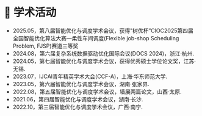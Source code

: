 <h1>🏨 学术活动</h1>
<ul>
    <li>
        2025.05，第八届智能优化与调度学术会议，获得"树优杯”CIOC2025第四届全国智能优化算法大赛—柔性车间调度(Flexible job-shop Scheduling Problem, FJSP)赛道三等奖
    </li>    
    <li>
        2024.08，第六届复杂系统数据驱动优化国际会议(DOCS 2024)，浙江·杭州.
    </li>
    <li>
        2024.05，第七届智能优化与调度学术会议，获得优秀硕士学位论文奖，江苏·无锡.
    </li>
    <li>
        2023.07，IJCAI青年精英学术大会(CCF-A)，上海·华东师范大学.
    </li>
    <li>
        2023.05，第六届智能优化与调度学术会议，湖南·张家界.
    </li>
    <li>
        2022.08，第五届智能优化与调度学术会议，墙展两篇论文，山西·太原.
    </li>
    <li>
        2021.06，第四届智能优化与调度学术会议，湖南·长沙.  
    </li>
    <li>
        2022.10，第三届智能优化与调度学术会议，广西·南宁.
    </li>
</ul>



